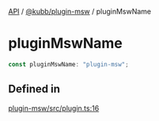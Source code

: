 [API](../../../packages.md) / [@kubb/plugin-msw](../index.md) / pluginMswName

# pluginMswName

```ts
const pluginMswName: "plugin-msw";
```

## Defined in

[plugin-msw/src/plugin.ts:16](https://github.com/kubb-project/kubb/blob/dcebbafbee668a7722775212bce85eec29e39573/packages/plugin-msw/src/plugin.ts#L16)
